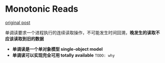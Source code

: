 # Monotonic Reads

[original post](https://jepsen.io/consistency/models/monotonic-reads)

单调读要求一个进程执行的连续读取操作，不可能发生时间回溯，**晚发生的读取不应该读取到旧的数据**

- **单调读是一个单对象模型 single-object model**
- **单调读可以实现完全可用 totally available**
  `TODO: why`
